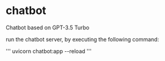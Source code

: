 # chatbot
Chatbot based on GPT-3.5 Turbo

run the chatbot server, by executing the following command:

'''
uvicorn chatbot:app --reload
'''

